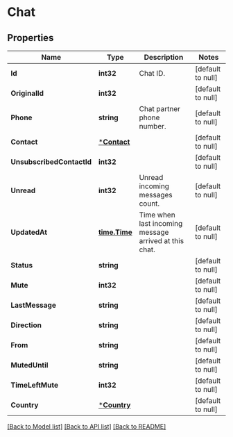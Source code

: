 # Chat

## Properties
Name | Type | Description | Notes
------------ | ------------- | ------------- | -------------
**Id** | **int32** | Chat ID. | [default to null]
**OriginalId** | **int32** |  | [default to null]
**Phone** | **string** | Chat partner phone number. | [default to null]
**Contact** | [***Contact**](Contact.md) |  | [default to null]
**UnsubscribedContactId** | **int32** |  | [default to null]
**Unread** | **int32** | Unread incoming messages count. | [default to null]
**UpdatedAt** | [**time.Time**](time.Time.md) | Time when last incoming message arrived at this chat. | [default to null]
**Status** | **string** |  | [default to null]
**Mute** | **int32** |  | [default to null]
**LastMessage** | **string** |  | [default to null]
**Direction** | **string** |  | [default to null]
**From** | **string** |  | [default to null]
**MutedUntil** | **string** |  | [default to null]
**TimeLeftMute** | **int32** |  | [default to null]
**Country** | [***Country**](Country.md) |  | [default to null]

[[Back to Model list]](../README.md#documentation-for-models) [[Back to API list]](../README.md#documentation-for-api-endpoints) [[Back to README]](../README.md)


